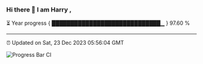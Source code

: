 ### Hi there 👋 I am Harry , 

⏳ Year progress { █████████████████████████████▁ } 97.60 %

---

⏰ Updated on Sat, 23 Dec 2023 05:56:04 GMT

![Progress Bar CI](https://github.com/duykhang68/duykhang68/workflows/Progress%20Bar%20CI/badge.svg)
